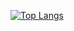 [![Top Langs](https://github-readme-stats.vercel.app/api/top-langs/?username=satackey&langs_count=10)](https://github.com/anuraghazra/github-readme-stats)

